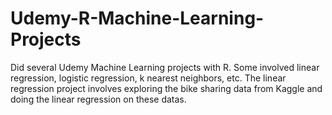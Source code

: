 # Udemy-R-Machine-Learning-Projects
Did several Udemy Machine Learning projects with R. Some involved linear regression, logistic regression, k nearest neighbors, etc. The linear regression project involves
exploring the bike sharing data from Kaggle and doing the linear regression on these datas. 
